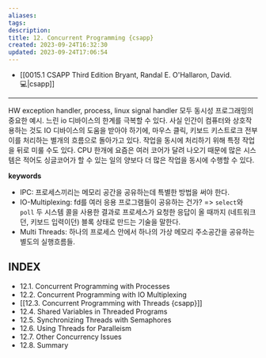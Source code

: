 ```yaml
---
aliases: 
tags: 
description:
title: 12. Concurrent Programming {csapp}
created: 2023-09-24T16:32:30
updated: 2023-09-24T17:06:54
---
```

- [[0015.1 CSAPP Third Edition Bryant, Randal E. O'Hallaron, David. 💻|csapp]]
___

HW exception handler, process, linux signal handler 모두 동시성 프로그래밍의 중요한 예시. 느린 io 디바이스의 한계를 극복할 수 있다. 사실 인간이 컴퓨터와 상호작용하는 것도 IO 디바이스의 도움을 받아야 하기에, 마우스 클릭, 키보드 키스트로크 전부 이를 처리하는 별개의 흐름으로 돌아가고 있다. 작업을 동시에 처리하기 위해 특정 작업을 뒤로 미룰 수도 있다. CPU 한개에 요즘은 여러 코어가 달려 나오기 때문에 많은 시스템은 적어도 싱글코어가 할 수 있는 일의 양보다 더 많은 작업을 동시에 수행할 수 있다.

**keywords**

- IPC: 프로세스끼리는 메모리 공간을 공유하는데 특별한 방법을 써야 한다.
- IO-Multiplexing: fd를 여러 응용 프로그램들이 공유하는 건가? => `select`와 `poll` 두 시스템 콜을 사용한 결과로 프로세스가 요청한 응답이 올 때까지 (네트워크던, 키보드 입력이던) 블록 상태로 만드는 기술을 말한다.
- Multi Threads: 하나의 프로세스 안에서 하나의 가상 메모리 주소공간을 공유하는 별도의 실행흐름들.

## INDEX

- 12.1. Concurrent Programming with Processes
- 12.2. Concurrent Programming with IO Multiplexing
- [[12.3. Concurrent Programming with Threads {csapp}]]
- 12.4. Shared Variables in Threaded Programs
- 12.5. Synchronizing Threads with Semaphores
- 12.6. Using Threads for Paralleism
- 12.7. Other Concurrency Issues
- 12.8. Summary
